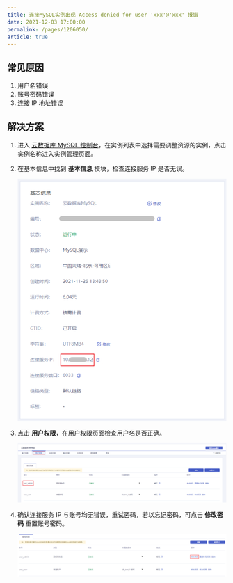 ```yaml
---
title: 连接MySQL实例出现 Access denied for user 'xxx'@'xxx' 报错
date: 2021-12-03 17:00:00
permalink: /pages/1206050/
article: true
---
```



## 常见原因

1. 用户名错误
2. 账号密码错误
3. 连接 IP 地址错误

## 解决方案

1. 进入 [云数据库 MySQL 控制台](https://console.capitalonline.net/dbinstances)，在实例列表中选择需要调整资源的实例，点击实例名称进入实例管理页面。

2. 在基本信息中找到 **基本信息** 模块，检查连接服务 IP 是否无误。

   ![error_console](./../../pic/error_console.png)

3. 点击 **用户权限**，在用户权限页面检查用户名是否正确。

   ![error_user](./../../pic/error_user.png)

4. 确认连接服务 IP 与账号均无错误，重试密码，若以忘记密码，可点击 **修改密码** 重置账号密码。

   ![error_pwd](./../../pic/error_pwd.png)
